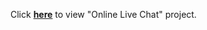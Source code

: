 Click <b>[here](https://focused-wing-397e28.netlify.app/)</b> to view "Online Live Chat" project.


